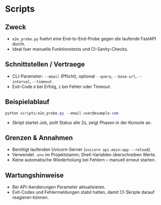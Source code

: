 # Scripts

## Zweck
- `e2e_probe.py` fuehrt eine End-to-End-Probe gegen die laufende FastAPI durch.
- Ideal fuer manuelle Funktionstests und CI-Sanity-Checks.

## Schnittstellen / Vertraege
- CLI-Parameter: `--email` (Pflicht), optional `--query`, `--base-url`, `--interval`, `--timeout`.
- Exit-Code `0` bei Erfolg, `1` bei Fehler oder Timeout.

## Beispielablauf
```powershell
python scripts/e2e_probe.py --email user@example.com
```
- Skript startet Job, pollt Status alle 2s, zeigt Phasen in der Konsole an.

## Grenzen & Annahmen
- Benötigt laufenden Uvicorn-Server (`uvicorn api.main:app --reload`).
- Verwendet `.env` im Projektstamm; Shell-Variablen überschreiben Werte.
- Keine automatische Wiederholung bei Fehlern – manuell erneut starten.

## Wartungshinweise
- Bei API-Aenderungen Parameter aktualisieren.
- Exit-Codes und Fehlermeldungen stabil halten, damit CI-Skripte darauf reagieren können.

